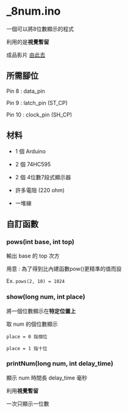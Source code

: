 # _8num.ino

一個可以將8位數顯示的程式

利用的是**視覺暫留**

成品影片
[由此去][link]

[link]: https://youtu.be/E4IfgNl5fR8 "8位數顯示器"

## 所需腳位

Pin 8 : data_pin

Pin 9 : latch_pin
(ST_CP)

Pin 10 : clock_pin
(SH_CP)

## 材料

* 1 個 Arduino

* 2 個 74HC595

* 2 個 4位數7段式顯示器

* 許多電阻 (220 ohm)

* 一堆線

## 自訂函數

### pows(int base, int top)

輸出 base 的 top 次方

用意 : 為了得到比內建函數pow()更精準的值而設

Ex. `pows(2, 10) = 1024`

### show(long num, int place)

將一個位數顯示在**特定位置上**

取 num 的個位數顯示

```Arduino
place = 0 指個位

place = 1 指十位
```

### printNum(long num, int delay_time)

顯示 num
時間長 delay_time 毫秒

利用**視覺暫留**

一次只顯示一位數